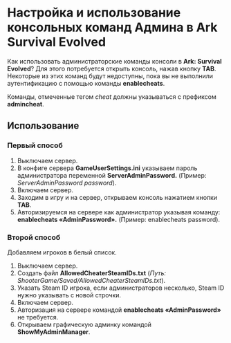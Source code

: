 # Настройка и использование консольных команд Админа в Ark Survival Evolved

Как использовать администраторские команды консоли в  **Ark: Survival Evolved**? Для этого потребуется открыть консоль, нажав кнопку **TAB**.  
Некоторые из этих команд будут недоступны, пока вы не выполнили аутентификацию с помощью команды **enablecheats**.

Команды, отмеченные тегом _cheat_ должны указываться с префиксом **admincheat**.

## Использование

### Первый способ

1.  Выключаем сервер.
2.  В конфиге сервера **GameUserSettings.ini** указываем пароль администратора переменной **ServerAdminPassword.** (Пример:  _ServerAdminPassword password_).
3.  Включаем сервер.
4.  Заходим в игру и на сервер, открываем консоль нажатием кнопки **TAB**.
5.  Авторизируемся на сервере как администратор указывая команду: **enablecheats «AdminPassword».** (Пример: enablecheats password).

### Второй способ

   Добавляем игроков в белый список.

1.  Выключаем сервер.
2.  Создать файл **AllowedCheaterSteamIDs.txt** (_Путь: ShooterGame/Saved/AllowedCheaterSteamIDs.txt_).
3.  Указать Steam ID игрока, если администраторов несколько, Steam ID нужно указывать с новой строчки.
4.  Включаем сервер.
5.  Авторизация на сервере командой **enablecheats «AdminPassword»** не требуется.
6.  Открываем графическую админку командой **ShowMyAdminManager**.